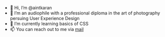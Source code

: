- 👋 Hi, I’m @aintkaran
- 👀 I’m an audiophile with a professional diploma in the art of photography persuing User Experience Design
- 🌱 I’m currently learning basics of CSS
- 📫 You can reach out to me via [mail](mailto:aintkaran@icloud.com)

<!---
aintkaran/aintkaran is a ✨ special ✨ repository because its `README.md` (this file) appears on your GitHub profile.
You can click the Preview link to take a look at your changes.
--->

